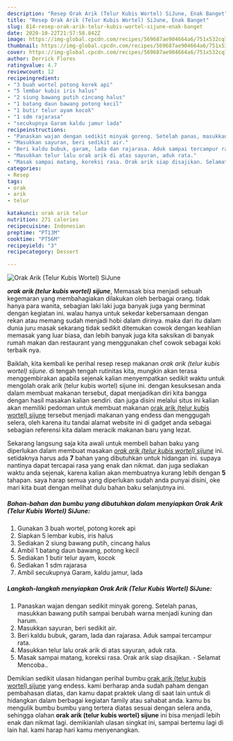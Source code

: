 ```yaml
---
description: "Resep Orak Arik (Telur Kubis Wortel) SiJune, Enak Banget"
title: "Resep Orak Arik (Telur Kubis Wortel) SiJune, Enak Banget"
slug: 814-resep-orak-arik-telur-kubis-wortel-sijune-enak-banget
date: 2020-10-22T21:57:58.842Z
image: https://img-global.cpcdn.com/recipes/569687ae904664a6/751x532cq70/orak-arik-telur-kubis-wortel-sijune-foto-resep-utama.jpg
thumbnail: https://img-global.cpcdn.com/recipes/569687ae904664a6/751x532cq70/orak-arik-telur-kubis-wortel-sijune-foto-resep-utama.jpg
cover: https://img-global.cpcdn.com/recipes/569687ae904664a6/751x532cq70/orak-arik-telur-kubis-wortel-sijune-foto-resep-utama.jpg
author: Derrick Flores
ratingvalue: 4.7
reviewcount: 12
recipeingredient:
- "3 buah wortel potong korek api"
- "5 lembar kubis iris halus"
- "2 siung bawang putih cincang halus"
- "1 batang daun bawang potong kecil"
- "1 butir telur ayam kocok"
- "1 sdm rajarasa"
- "secukupnya Garam kaldu jamur lada"
recipeinstructions:
- "Panaskan wajan dengan sedikit minyak goreng. Setelah panas, masukkan bawang putih sampai berubah warna menjadi kuning dan harum."
- "Masukkan sayuran, beri sedikit air."
- "Beri kaldu bubuk, garam, lada dan rajarasa. Aduk sampai tercampur rata."
- "Masukkan telur lalu orak arik di atas sayuran, aduk rata."
- "Masak sampai matang, koreksi rasa. Orak arik siap disajikan. Selamat Mencoba.."
categories:
- Resep
tags:
- orak
- arik
- telur

katakunci: orak arik telur 
nutrition: 271 calories
recipecuisine: Indonesian
preptime: "PT13M"
cooktime: "PT56M"
recipeyield: "3"
recipecategory: Dessert

---
```



![Orak Arik (Telur Kubis Wortel) SiJune](https://img-global.cpcdn.com/recipes/569687ae904664a6/751x532cq70/orak-arik-telur-kubis-wortel-sijune-foto-resep-utama.jpg)

<b><i>orak arik (telur kubis wortel) sijune</i></b>, Memasak bisa menjadi sebuah kegemaran yang membahagiakan dilakukan oleh berbagai orang. tidak hanya para wanita, sebagian laki laki juga banyak juga yang berminat dengan kegiatan ini. walau hanya untuk sekedar kebersamaan dengan rekan atau memang sudah menjadi hobi dalam dirinya. maka dari itu dalam dunia juru masak sekarang tidak sedikit ditemukan cowok dengan keahlian memasak yang luar biasa, dan lebih banyak juga kita saksikan di banyak rumah makan dan restaurant yang menggunakan chef cowok sebagai koki terbaik nya.



Baiklah, kita kembali ke perihal resep resep makanan <i>orak arik (telur kubis wortel) sijune</i>. di tengah tengah rutinitas kita, mungkin akan terasa menggembirakan apabila sejenak kalian menyempatkan sedikit waktu untuk mengolah orak arik (telur kubis wortel) sijune ini. dengan kesuksesan anda dalam membuat makanan tersebut, dapat menjadikan diri kita bangga dengan hasil masakan kalian sendiri. dan juga disini melalui situs ini kalian akan memiliki pedoman untuk membuat makanan <u>orak arik (telur kubis wortel) sijune</u> tersebut menjadi makanan yang endess dan menggugah selera, oleh karena itu tandai alamat website ini di gadget anda sebagai sebagian referensi kita dalam meracik makanan baru yang lezat.


Sekarang langsung saja kita awali untuk membeli bahan baku yang diperlukan dalam membuat masakan <u><i>orak arik (telur kubis wortel) sijune</i></u> ini. setidaknya harus ada <b>7</b> bahan yang dibutuhkan untuk hidangan ini. supaya nantinya dapat tercapai rasa yang enak dan nikmat. dan juga sediakan waktu anda sejenak, karena kalian akan membuatnya kurang lebih dengan <b>5</b> tahapan. saya harap semua yang diperlukan sudah anda punyai disini, oke mari kita buat dengan melihat dulu bahan baku selanjutnya ini.

<!--inarticleads1-->

##### Bahan-bahan dan bumbu yang dibutuhkan dalam menyiapkan Orak Arik (Telur Kubis Wortel) SiJune:

1. Gunakan 3 buah wortel, potong korek api
1. Siapkan 5 lembar kubis, iris halus
1. Sediakan 2 siung bawang putih, cincang halus
1. Ambil 1 batang daun bawang, potong kecil
1. Sediakan 1 butir telur ayam, kocok
1. Sediakan 1 sdm rajarasa
1. Ambil secukupnya Garam, kaldu jamur, lada




<!--inarticleads2-->

##### Langkah-langkah menyiapkan Orak Arik (Telur Kubis Wortel) SiJune:

1. Panaskan wajan dengan sedikit minyak goreng. Setelah panas, masukkan bawang putih sampai berubah warna menjadi kuning dan harum.
1. Masukkan sayuran, beri sedikit air.
1. Beri kaldu bubuk, garam, lada dan rajarasa. Aduk sampai tercampur rata.
1. Masukkan telur lalu orak arik di atas sayuran, aduk rata.
1. Masak sampai matang, koreksi rasa. Orak arik siap disajikan. - Selamat Mencoba..




Demikian sedikit ulasan hidangan perihal bumbu <u>orak arik (telur kubis wortel) sijune</u> yang endess. kami berharap anda sudah paham dengan pembahasan diatas, dan kamu dapat praktek ulang di saat lain untuk di hidangkan dalam berbagai kegiatan family atau sahabat anda. kamu bs mengulik bumbu bumbu yang tertera diatas sesuai dengan selera anda, sehingga olahan <b>orak arik (telur kubis wortel) sijune</b> ini bisa menjadi lebih enak dan nikmat lagi. demikianlah ulasan singkat ini, sampai bertemu lagi di lain hal. kami harap hari kamu menyenangkan.
